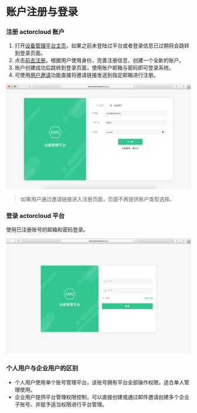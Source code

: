 # 账户注册与登录

### 注册 actorcloud 账户

1. 打开[设备管理平台主页](https://www.actorcloud.io/)，如果之前未登陆过平台或者登录信息已过期将会跳转到登录页面。
2. 点击[前去注册](https://www.actorcloud.io/signup)，根据用户使用身份，完善注册信息，创建一个全新的账户。
3. 账户创建成功后跳转到登录页面，使用账户邮箱与密码即可登录系统。
4. 可使用[用户邀请](../user/invitation.md)功能直接将邀请链接发送到指定邮箱进行注册。

![](/assets/singup.png)

> 如果用户通过邀请链接进入注册页面，页面不再提供账户类型选择。


### 登录 actorcloud 平台

使用已注册账号的邮箱和密码登录。

![](/assets/login.png)


### 个人用户与企业用户的区别
- 个人用户使用单个账号管理平台，该账号拥有平台全部操作权限，适合单人管理使用。
- 企业用户提供平台管理权限控制，可以直接创建或通过邮件邀请创建多个企业子账号、并赋予适当权限进行平台管理。
